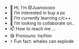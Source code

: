 - 👋 Hi, I’m @Juanooooo
- 👀 I’m interested in buy a pc
- 🌱 I’m currently learning c/c++
- 💞️ I’m looking to collaborate on..
- 📫 How to reach me ...
- 😄 Pronouns: he/him
- ⚡ Fun fact: whales can explode

<!---
Juanooooo/Juanooooo is a ✨ special ✨ repository because its `README.md` (this file) appears on your GitHub profile.
You can click the Preview link to take a look at your changes.
--->
